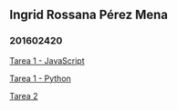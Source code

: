 ## Ingrid Rossana Pérez Mena
### 201602420


[Tarea 1 - JavaScript](https://github.com/Ingridrpm/IA_201602420/blob/main/Tarea1/js_201602420.pdf)

[Tarea 1 - Python](https://github.com/Ingridrpm/IA_201602420/blob/main/Tarea1/python_201602420.pdf)

[Tarea 2](https://github.com/Ingridrpm/IA_201602420/tree/main/Tarea2)
